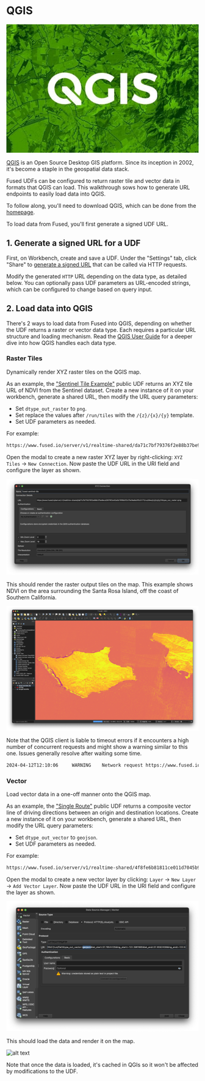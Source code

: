 # QGIS

![alt text](image-7.png)

[QGIS](https://www.qgis.org/en/site/) is an Open Source Desktop GIS platform. Since its inception in 2002, it's become a staple in the geospatial data stack.

Fused UDFs can be configured to return raster tile and vector data in formats that QGIS can load. This walkthrough sows how to generate URL endpoints to easily load data into QGIS.

To follow along, you'll need to download QGIS, which can be done from the [homepage](https://www.qgis.org/en/site/index.html).

To load data from Fused, you'll first generate a signed UDF URL.

## 1. Generate a signed URL for a UDF

First, on Workbench, create and save a UDF. Under the "Settings" tab, click "Share" to [generate a signed URL](/basics/core-concepts/#generate-endpoints-with-workbench) that can be called via HTTP requests. 

Modify the generated `HTTP` URL depending on the data type, as detailed below. You can optionally pass UDF parameters as URL-encoded strings, which can be configured to change based on query input.

## 2. Load data into QGIS

There's 2 ways to load data from Fused into QGIS, depending on whether the UDF returns a raster or vector data type. Each requires a particular URL structure and loading mechanism. Read the [QGIS User Guide](https://docs.qgis.org/3.34/en/docs/user_manual/index.html) for a deeper dive into how QGIS handles each data type.

### Raster Tiles

Dynamically render XYZ raster tiles on the QGIS map.

As an example, the ["Sentinel Tile Example"](https://github.com/fusedio/udfs/tree/main/public/Sentinel_Tile_Example) public UDF returns an XYZ tile URL of NDVI from the Sentinel dataset. Create a new instance of it on your workbench, generate a shared URL, then modify the URL query parameters:

- Set `dtype_out_raster` to `png`.
- Set replace the values after `/run/tiles` with the `/{z}/{x}/{y}` template.
- Set UDF parameters as needed.

For example:


```bash
https://www.fused.io/server/v1/realtime-shared/da71c7bf79376f2e88b37be9ecd2679f2e40a5b79f9b0f2c75e7ea9a3f0c5171/run/tiles/{z}/{x}/{y}?dtype_out_raster=png
```

Open the modal to create a new raster XYZ layer by right-clicking: `XYZ Tiles` -> `New Connection`. Now paste the UDF URL in the URI field and configure the layer as shown.

![alt text](image-9.png)

This should render the raster output tiles on the map. This example shows NDVI on the area surrounding the Santa Rosa Island, off the coast of Southern California.

![alt text](image-10.png)

Note that the QGIS client is liable to timeout errors if it encounters a high number of concurrent requests and might show a warning similar to this one. Issues generally resolve after waiting some time.

```bash
2024-04-12T12:10:06     WARNING    Network request https://www.fused.io/server/v1/realtime-shared/da71c7bf79376f2e88b37be9ecd2679f2e40a5b79f9b0f2c75e7ea9a3f0c5171/run/tiles/14/2722/6554?dtype_out_raster=png timed out`
```

### Vector

Load vector data in a one-off manner onto the QGIS map.

As an example, the ["Single Route"](https://github.com/fusedio/udfs/tree/main/public/single_route) public UDF returns a composite vector line of driving directions between an origin and destination locations. Create a new instance of it on your workbench, generate a shared URL, then modify the URL query parameters:

- Set `dtype_out_vector` to `geojson`.
- Set UDF parameters as needed.

For example:
```bash
https://www.fused.io/server/v1/realtime-shared/4f8fe6b81811ce011d7045b9fffbcfb43663637a4c626955821566fe62e6fb57/run/file?dtype_out_vector=csv&lat_start=37.7954425&lng_start=-122.3961885&lat_end=37.8592408&lng_end=-122.5349321
```

Open the modal to create a new vector layer by clicking: `Layer` -> `New Layer` -> `Add Vector Layer`. Now paste the UDF URL in the URI field and configure the layer as shown.

![alt text](image-5.png)

This should load the data and render it on the map.

![alt text](image-6.png)

Note that once the data is loaded, it's cached in QGIs so it won't be affected by modifications to the UDF.



